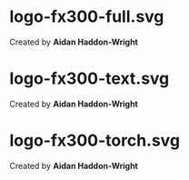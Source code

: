 # logo-fx300-full.svg

Created by **Aidan Haddon-Wright**

# logo-fx300-text.svg

Created by **Aidan Haddon-Wright**

# logo-fx300-torch.svg

Created by **Aidan Haddon-Wright**